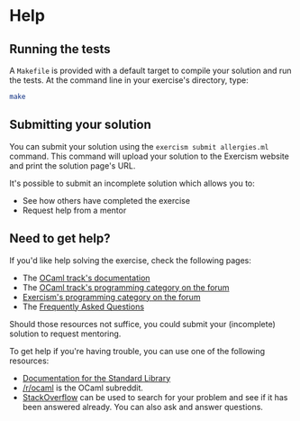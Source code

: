 # Help

## Running the tests

A `Makefile` is provided with a default target to compile your solution and run the tests. At the command line in your exercise's directory, type:

```bash
make
```

## Submitting your solution

You can submit your solution using the `exercism submit allergies.ml` command.
This command will upload your solution to the Exercism website and print the solution page's URL.

It's possible to submit an incomplete solution which allows you to:

- See how others have completed the exercise
- Request help from a mentor

## Need to get help?

If you'd like help solving the exercise, check the following pages:

- The [OCaml track's documentation](https://exercism.org/docs/tracks/ocaml)
- The [OCaml track's programming category on the forum](https://forum.exercism.org/c/programming/ocaml)
- [Exercism's programming category on the forum](https://forum.exercism.org/c/programming/5)
- The [Frequently Asked Questions](https://exercism.org/docs/using/faqs)

Should those resources not suffice, you could submit your (incomplete) solution to request mentoring.

To get help if you're having trouble, you can use one of the following resources:

- [Documentation for the Standard Library](http://caml.inria.fr/pub/docs/manual-ocaml/libref/index.html)
- [/r/ocaml](https://www.reddit.com/r/ocaml) is the OCaml subreddit.
- [StackOverflow](http://stackoverflow.com/questions/tagged/ocaml) can be used to search for your problem and see if it has been answered already. You can also ask and answer questions.